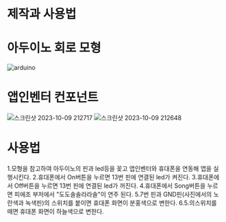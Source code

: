 # 제작과 사용법

# 아두이노 회로 모형
![arduino](https://github.com/asudhgjhasfklj/team/assets/127822717/e14f0639-06ae-4428-8f84-f7ddd82f8d52)

# 앱인벤터 컨포넌트
![스크린샷 2023-10-09 212717](https://github.com/asudhgjhasfklj/team/assets/127822717/6b976ace-6062-47ca-b38a-7db4bd8ebf71)
![스크린샷 2023-10-09 212648](https://github.com/asudhgjhasfklj/team/assets/127822717/2608392d-0712-4f13-83d8-7e5530941288)

# 사용법
1.모형을 참고하여 아두이노의 핀과 led등을 꽂고 앱인벤터와 휴대폰을 연동해 앱을 실행시킨다.
2.휴대폰에서 On버튼을 누르면 13번 핀에 연결된 led가 켜진다.
3.휴대폰에서 Off버튼을 누르면 13번 핀에 연결된 led가 꺼진다.
4.휴대폰에서 Song버튼을 누르면 피에조 부저에서 "도도솔솔라라솔"이 연주 된다.
5.7번 핀과 GND핀(사진에서의 노란색과 녹색핀)의 스위치를 붙이면 휴대폰 화면이 분홍색으로 변한다.
6.5.의스위치를 떼면 휴대폰 화면이 하늘색으로 변한다.

